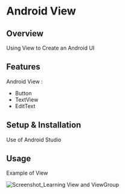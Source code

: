 # Android View

## Overview
Using View to Create an Android UI

## Features
Android View :
- Button
- TextView
- EditText

## Setup & Installation 
Use of Android Studio

## Usage
Example of View

![Screenshot_Learning View and ViewGroup](https://user-images.githubusercontent.com/56164259/68088598-59b20f80-fe93-11e9-852d-100761101929.png)
